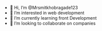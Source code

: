 - 👋 Hi, I’m @Mrsmitkhobragade123
- 👀 I’m interested in web development 
- 🌱 I’m currently learning front  Development 
- 💞️ I’m looking to collaborate on companies 
  

<!---
Mrsmitkhobragade123/Mrsmitkhobragade123 is a ✨ special ✨ repository because its `README.md` (this file) appears on your GitHub profile.
You can click the Preview link to take a look at your changes.
--->
